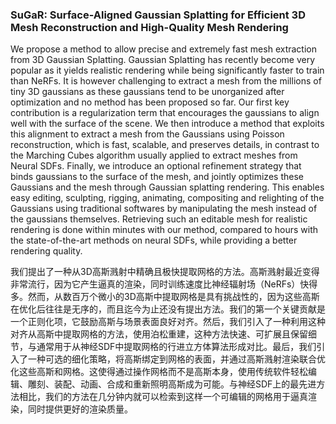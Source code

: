 ### SuGaR: Surface-Aligned Gaussian Splatting for Efficient 3D Mesh Reconstruction and High-Quality Mesh Rendering

We propose a method to allow precise and extremely fast mesh extraction from 3D Gaussian Splatting. Gaussian Splatting has recently become very popular as it yields realistic rendering while being significantly faster to train than NeRFs. It is however challenging to extract a mesh from the millions of tiny 3D gaussians as these gaussians tend to be unorganized after optimization and no method has been proposed so far. Our first key contribution is a regularization term that encourages the gaussians to align well with the surface of the scene. We then introduce a method that exploits this alignment to extract a mesh from the Gaussians using Poisson reconstruction, which is fast, scalable, and preserves details, in contrast to the Marching Cubes algorithm usually applied to extract meshes from Neural SDFs. Finally, we introduce an optional refinement strategy that binds gaussians to the surface of the mesh, and jointly optimizes these Gaussians and the mesh through Gaussian splatting rendering. This enables easy editing, sculpting, rigging, animating, compositing and relighting of the Gaussians using traditional softwares by manipulating the mesh instead of the gaussians themselves. Retrieving such an editable mesh for realistic rendering is done within minutes with our method, compared to hours with the state-of-the-art methods on neural SDFs, while providing a better rendering quality.

我们提出了一种从3D高斯溅射中精确且极快提取网格的方法。高斯溅射最近变得非常流行，因为它产生逼真的渲染，同时训练速度比神经辐射场（NeRFs）快得多。然而，从数百万个微小的3D高斯中提取网格是具有挑战性的，因为这些高斯在优化后往往是无序的，而且迄今为止还没有提出方法。我们的第一个关键贡献是一个正则化项，它鼓励高斯与场景表面良好对齐。然后，我们引入了一种利用这种对齐从高斯中提取网格的方法，使用泊松重建，这种方法快速、可扩展且保留细节，与通常用于从神经SDF中提取网格的行进立方体算法形成对比。最后，我们引入了一种可选的细化策略，将高斯绑定到网格的表面，并通过高斯溅射渲染联合优化这些高斯和网格。这使得通过操作网格而不是高斯本身，使用传统软件轻松编辑、雕刻、装配、动画、合成和重新照明高斯成为可能。与神经SDF上的最先进方法相比，我们的方法在几分钟内就可以检索到这样一个可编辑的网格用于逼真渲染，同时提供更好的渲染质量。

